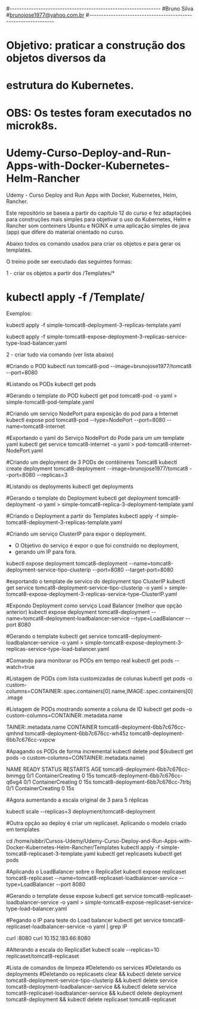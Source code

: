 #---------------------------------------------------------------
#Bruno Silva
#brunojose1977@yahoo.com.br
#---------------------------------------------------------------
# Objetivo: praticar a construção dos objetos diversos da
# estrutura do Kubernetes.
#
# OBS: Os testes foram executados no microk8s.
#
#
# Udemy-Curso-Deploy-and-Run-Apps-with-Docker-Kubernetes-Helm-Rancher
Udemy - Curso Deploy and Run Apps with Docker, Kubernetes, Helm, Rancher.

Este repositório se baseia a partir do capítulo 12 do curso e fez adaptações para construções mais simples para objetivar o uso do Kubernetes, Helm e Rancher som conteiners Ubuntu e NGINX e uma aplicação simples de java (app) que difere do material orientado no curso.

Abaixo todos os comando usados para criar os objetos e para gerar os templates.

O treino pode ser executado das seguintes formas:

1 - criar os objetos a partir dos /Templates/*
  # kubectl apply -f /Template/<nome-template>

Exemplos:

kubectl apply -f simple-tomcat8-deployment-3-replicas-template.yaml

kubectl apply -f simple-tomcat8-expose-deployment-3-replicas-service-type-load-balancer.yaml

2 - criar tudo via comando (ver lista abaixo)



#Criando o POD
kubectl run tomcat8-pod --image=brunojose1977/tomcat8 --port=8080

#Listando os PODs
kubectl get pods

#Gerando o template do POD
kubectl get pod tomcat8-pod -o yaml > simple-tomcat8-pod-template.yaml

#Criando um serviço NodePort para exposição do pod para a Internet
kubectl expose pod tomcat8-pod --type=NodePort --port=8080 --name=tomcat8-internet

#Exportando o yaml do Serviço NodePort do Pode para um um template yaml
kubectl get service tomcat8-internet -o yaml > pod-tomcat8-internet-NodePort.yaml


#Criando um deployment de 3 PODs de contêineres Tomcat8
kubectl create deployment tomcat8-deployment --image=brunojose1977/tomcat8 --port=8080 --replicas=3

#Listando os deployments
kubectl get deployments

#Gerando o template do Deployment
kubectl get deployment tomcat8-deployment -o yaml > simple-tomcat8-replica-3-deployment-template.yaml

#Criando o Deployment a partir do Templates
kubectl apply -f simple-tomcat8-deployment-3-replicas-template.yaml

#Criando um serviço ClusterIP para expor o deployment.
* O Objetivo do serviço é expor o que foi construído no deployment,  
* gerando um IP para fora.

kubectl expose deployment tomcat8-deployment --name=tomcat8-deployment-service-tipo-clusterip --port=8080 --target-port=8080

#exportando o template de servico do deployment tipo ClusterIP
kubectl get service tomcat8-deployment-service-tipo-clusterip -o yaml > simple-tomcat8-expose-deployment-3-replicas-service-type-ClusterIP.yaml

#Expondo Deployment como serviço Load Balancer (melhor que opção anterior)
kubectl expose deployment tomcat8-deployment --name=tomcat8-deployment-loadbalancer-service --type=LoadBalancer --port 8080

#Gerando o template
kubectl get service tomcat8-deployment-loadbalancer-service -o yaml > simple-tomcat8-expose-deployment-3-replicas-service-type-load-balancer.yaml

#Comando para monitorar os PODs em tempo real
kubectl get pods --watch=true

#Listagem de PODs com lista customizadas de colunas
kubectl get pods -o custom-columns=CONTAINER:.spec.containers[0].name,IMAGE:.spec.containers[0].image

#Listagem de PODs mostrando somente a coluna de ID
kubectl get pods -o custom-columns=CONTAINER:.metadata.name

TAINER:.metadata.name
CONTAINER
tomcat8-deployment-6bb7c676cc-qmhnd
tomcat8-deployment-6bb7c676cc-wh45z
tomcat8-deployment-6bb7c676cc-vxpcw

#Apagando os PODs de forma incremental
kubectl delete pod $(kubectl get pods -o custom-columns=CONTAINER:.metadata.name)

NAME                                  READY   STATUS              RESTARTS   AGE
tomcat8-deployment-6bb7c676cc-bmmgg   0/1     ContainerCreating   0          15s
tomcat8-deployment-6bb7c676cc-q6vg4   0/1     ContainerCreating   0          15s
tomcat8-deployment-6bb7c676cc-7trbj   0/1     ContainerCreating   0          15s


#Agora aumentando a escala original de 3 para 5 réplicas

kubectl scale --replicas=3 deployment/tomcat8-deployment

#Outra opção ao deploy é criar um replicaset. Aplicando o modelo criado em tempĺates

cd /home/sibbr/Cursos-Udemy/Udemy-Curso-Deploy-and-Run-Apps-with-Docker-Kubernetes-Helm-Rancher/Templates
kubectl apply -f simple-tomcat8-replicaset-3-template.yaml
kubectl get replicasets
kubectl get pods

#Aplicando o LoadBalancer sobre o ReplicaSet
kubectl expose replicaset tomcat8-replicaset --name=tomcat8-replicaset-loadbalancer-service --type=LoadBalancer --port 8080

#Gerando o template desse expose
kubectl get service tomcat8-replicaset-loadbalancer-service -o yaml > simple-tomcat8-expose-replicaset-service-type-load-balancer.yaml

#Pegando o IP para teste do Load balancer
kubectl get service tomcat8-replicaset-loadbalancer-service -o yaml | grep IP

curl <IP>:8080
curl 10.152.183.66:8080

#Alterando a escala do ReplicaSet
kubectl scale --replicas=10 replicaset/tomcat8-replicaset

#Lista de comandos de limpeza
#Deletendo os services
#Deletando os deployments
#Deletando os replicasets
clear && kubectl delete service tomcat8-deployment-service-tipo-clusterip && kubectl delete service tomcat8-deployment-loadbalancer-service && kubectl delete service tomcat8-replicaset-loadbalancer-service && kubectl delete deployment tomcat8-deployment && kubectl delete replicaset tomcat8-replicaset
